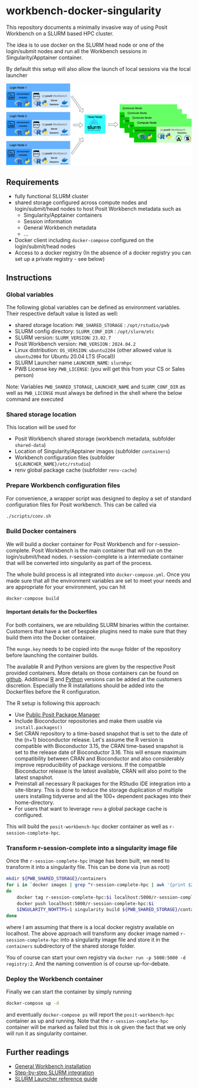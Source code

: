 # workbench-docker-singularity

This repository documents a minimally invasive way of using Posit Workbench on a SLURM based HPC cluster.

The idea is to use docker on the SLURM head node or one of the login/submit nodes and run all the Workbench sessions in Singularity/Apptainer container.

By default this setup will also allow the launch of local sessions via the local launcher

![Overview](./img/workbench-docker-singularity.drawio.png)

## Requirements

- fully functional SLURM cluster
- shared storage configured across compute nodes and login/submit/head nodes to host Posit Workbench metadata such as 
  - Singularity/Apptainer containers
  - Session information
  - General Workbench metadata
  - ...
- Docker client including `docker-compose` configured on the login/submit/head nodes
- Access to a docker registry (In the absence of a docker registry you can set up a private registry - see below)

## Instructions

### Global variables

The following global variables can be defined as environment variables. Their respective default value is listed as well: 

- shared storage location: `PWB_SHARED_STORAGE` : `/opt/rstudio/pwb` 
- SLURM config directory: `SLURM_CONF_DIR` : `/opt/slurm/etc`
- SLURM version: `SLURM_VERSION`: `23.02.7`
- Posit Workbench version: `PWB_VERSION` : `2024.04.2`
- Linux distribution: `OS_VERSION`: `ubuntu2204` (other allowed value is `ubuntu2004` for Ubuntu 20.04 LTS (Focal))
- SLURM Launcher name `LAUNCHER_NAME`: `slurmhpc`
- PWB License key `PWB_LICENSE`: (you will get this from your CS or Sales person)

Note: Variables `PWB_SHARED_STORAGE`, `LAUNCHER_NAME` and `SLURM_CONF_DIR` as well as `PWB_LICENSE` must always be defined in the shell where the below command are executed

### Shared storage location

This location will be used for

- Posit Workbench shared storage (workbench metadata, subfolder `shared-data`)
- Location of Singularity/Apptainer images (subfolder `containers`)
- Workbench configuration files (subfolder `${LAUNCHER_NAME}/etc/rstudio`)
- renv global package cache (subfolder `renv-cache`)

### Prepare Workbench configuration files

For convenience, a wrapper script was designed to deploy a set of standard configuration files for Posit workbench. This can be called via

```bash
./scripts/conv.sh
```

### Build Docker containers

We will build a docker container for Posit Workbench and for r-session-complete. Posit Workbench is the main container that will run on the login/submit/head nodes. r-session-complete is a intermediate container that will be converted into singularity as part of the process.

The whole build process is all integrated into `docker-compose.yml`. Once you made sure that all the environment variables are set to meet your needs and are appropriate for your environment, you can hit

```bash
docker-compose build 
```

#### Important details for the Dockerfiles

For both containers, we are rebuilding SLURM binaries within the container. Customers that have a set of bespoke plugins need to make sure that they build them into the Docker container.

The `munge.key` needs to be copied into the `munge` folder of the repository before launching the container builds. 

The available R and Python versions are given by the respective Posit provided containers. More details on those containers can be found on [github](https://github.com/rstudio/rstudio-docker-products/). Additional [R](https://docs.posit.co/resources/install-r.html) and [Python](https://docs.posit.co/resources/install-python.html) versions can be added at the customers discretion. Especially the R installations should be added into the Dockerfiles before the R configuration. 

The R setup is following this approach:

- Use [Public Posit Package Manager](https://packagemanager.posit.co/)
- Include Bioconductor repositories and make them usable via  `install.packages()`
- Set CRAN repository to a time-based snapshot that is set to the date of the (n+1) bioconductor release. Let's assume the R version is compatible with Bioconductor 3.15, the CRAN time-based snapshot is set to the release date of Bioconductor 3.16. This will ensure maximum compatibility between CRAN and Bioconductor and also considerably improve reproducibility of package versions. If the compatible Bioconductor release is the latest available, CRAN will also point to the latest snapshot. 
- Preinstall all necessary R packages for the RStudio IDE integration into a site-library. This is done to reduce the storage duplication of multiple users installing tidyverse and all the 100+ dependent packages into their home-directory.
- For users that want to leverage `renv` a global package cache is configured.

This will build the `posit-workbench-hpc` docker container as well as `r-session-complete-hpc`.

### Transform r-session-complete into a singularity image file 

Once the `r-session-complete-hpc` image has been built, we need to transform it into a singularity file. This can be done via (run as root)

```bash
mkdir ${PWB_SHARED_STORAGE}/containers
for i in `docker images | grep ^r-session-complete-hpc | awk '{print $2}'`
do
    docker tag r-session-complete-hpc:$i localhost:5000/r-session-complete-hpc:$i 
    docker push localhost:5000/r-session-complete-hpc:$i 
    SINGULARITY_NOHTTPS=1 singularity build ${PWB_SHARED_STORAGE}/containers/$i.sif docker://localhost:5000/r-session-complete-hpc:$i
done
```

where I am assuming that there is a local docker registry available on localhost. The above approach will transform any docker image named `r-session-complete-hpc` into a singularity image file and store it in the `containers` subdirectory of the shared storage folder.

You of course can start your own registry via `docker run -p 5000:5000 -d registry:2`. And the naming convention is of course up-for-debate.

### Deploy the Workbench container

Finally we can start the container by simply running 

```bash
docker-compose up -d 
```

and eventually `docker-compose ps` will report the `posit-workbench-hpc` container as up and running. Note that the `r-session-complete-hpc` container will be marked as failed but this is ok given the fact that we only will run it as singularity container.

## Further readings

- [General Workbench installation](https://docs.posit.co/ide/server-pro/getting_started/installation/installation.html)
- [Step-by-step SLURM integration](https://docs.posit.co/ide/server-pro/integration/launcher-slurm.html)
- [SLURM Launcher reference guide](https://docs.posit.co/ide/server-pro/job_launcher/slurm_plugin.html)
